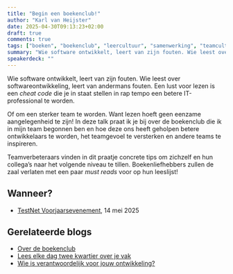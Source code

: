 ```yaml
---
title: "Begin een boekenclub!"
author: "Karl van Heijster"
date: 2025-04-30T09:13:23+02:00
draft: true
comments: true
tags: ["boeken", "boekenclub", "leercultuur", "samenwerking", "teamcultuur", "werkplezier", "zelfstudie"]
summary: "Wie software ontwikkelt, leert van zijn fouten. Wie leest over softwareontwikkeling, leert van andermans fouten. Een lust voor lezen is een *cheat code* die je in staat stellen in rap tempo een betere IT-professional te worden."
speakerdeck: ""
---
```



Wie software ontwikkelt, leert van zijn fouten. Wie leest over softwareontwikkeling, leert van andermans fouten. Een lust voor lezen is een *cheat code* die je in staat stellen in rap tempo een betere IT-professional te worden.


Of om een sterker team te worden. Want lezen hoeft geen eenzame aangelegenheid te zijn! In deze talk praat ik je bij over de boekenclub die ik in mijn team begonnen ben en hoe deze ons heeft geholpen betere ontwikkelaars te worden, het teamgevoel te versterken en andere teams te inspireren.


Teamverbeteraars vinden in dit praatje concrete tips om zichzelf en hun collega’s naar het volgende niveau te tillen. Boekenliefhebbers zullen de zaal verlaten met een paar *must reads* voor op hun leeslijst!


## Wanneer?


- [TestNet Voorjaarsevenement](https://www.testnet.org/), 14 mei 2025


## Gerelateerde blogs


- [Over de boekenclub](/blog/25/02/over-de-boekenclub/)
- [Lees elke dag twee kwartier over je vak](/blog/21/05/lees-elke-dag-een-kwartier-over-je-vak/)
- [Wie is verantwoordelijk voor jouw ontwikkeling?](/blog/21/09/wie-is-verantwoordelijk-voor-jouw-ontwikkeling/)
